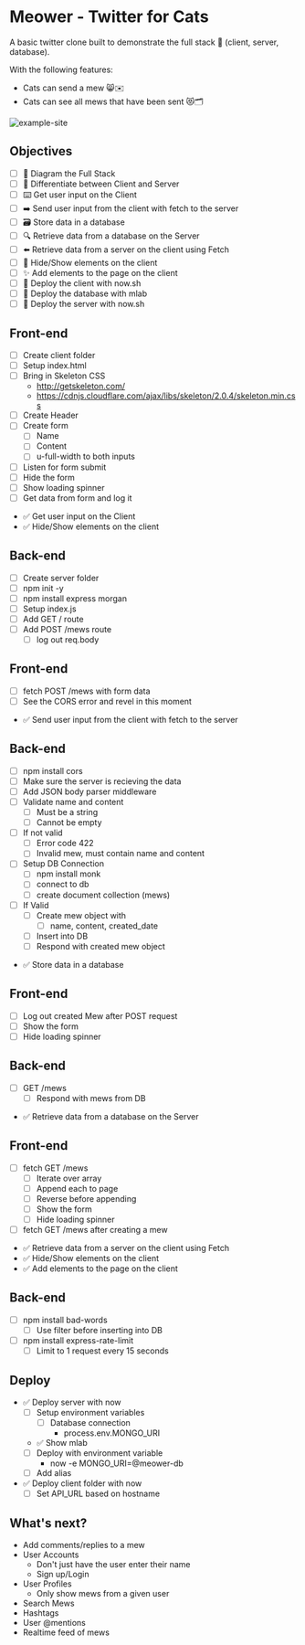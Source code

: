 # Meower - Twitter for Cats

A basic twitter clone built to demonstrate the full stack 🥞 (client, server, database).

With the following features:

* Cats can send a mew 😸✉️
* Cats can see all mews that have been sent 😻🗂

![example-site](example-site.gif)

## Objectives

* [ ] 📝 Diagram the Full Stack
* [ ] 🔎 Differentiate between Client and Server
* [ ] ⌨️ Get user input on the Client
* [ ] ➡️ Send user input from the client with fetch to the server
* [ ] 🗃 Store data in a database
* [ ] 🔍 Retrieve data from a database on the Server
* [ ] ⬅️ Retrieve data from a server on the client using Fetch
* [ ] 🙈 Hide/Show elements on the client
* [ ] ✨ Add elements to the page on the client
* [ ] 🚀 Deploy the client with now.sh
* [ ] 🚀 Deploy the database with mlab
* [ ] 🚀 Deploy the server with now.sh

## Front-end

* [ ] Create client folder
* [ ] Setup index.html
* [ ] Bring in Skeleton CSS
  * http://getskeleton.com/
  * https://cdnjs.cloudflare.com/ajax/libs/skeleton/2.0.4/skeleton.min.css
* [ ] Create Header
* [ ] Create form
  * [ ] Name
  * [ ] Content
  * [ ] u-full-width to both inputs
* [ ] Listen for form submit
* [ ] Hide the form
* [ ] Show loading spinner
* [ ] Get data from form and log it
* ✅ Get user input on the Client
* ✅ Hide/Show elements on the client

## Back-end

* [ ] Create server folder
* [ ] npm init -y
* [ ] npm install express morgan
* [ ] Setup index.js
* [ ] Add GET / route
* [ ] Add POST /mews route
  * [ ] log out req.body

## Front-end

* [ ] fetch POST /mews with form data
* [ ] See the CORS error and revel in this moment
* ✅ Send user input from the client with fetch to the server

## Back-end

* [ ] npm install cors
* [ ] Make sure the server is recieving the data
* [ ] Add JSON body parser middleware
* [ ] Validate name and content
  * [ ] Must be a string
  * [ ] Cannot be empty
* [ ] If not valid
  * [ ] Error code 422
  * [ ] Invalid mew, must contain name and content
* [ ] Setup DB Connection
  * [ ] npm install monk
  * [ ] connect to db
  * [ ] create document collection (mews)
* [ ] If Valid
  * [ ] Create mew object with
    * [ ] name, content, created_date
  * [ ] Insert into DB
  * [ ] Respond with created mew object
* ✅ Store data in a database

## Front-end

* [ ] Log out created Mew after POST request
* [ ] Show the form
* [ ] Hide loading spinner

## Back-end

* [ ] GET /mews
  * [ ] Respond with mews from DB
* ✅ Retrieve data from a database on the Server

## Front-end

* [ ] fetch GET /mews
  * [ ] Iterate over array
  * [ ] Append each to page
  * [ ] Reverse before appending
  * [ ] Show the form
  * [ ] Hide loading spinner
* [ ] fetch GET /mews after creating a mew
* ✅ Retrieve data from a server on the client using Fetch
* ✅ Hide/Show elements on the client
* ✅ Add elements to the page on the client

## Back-end

* [ ] npm install bad-words
  * [ ] Use filter before inserting into DB
* [ ] npm install express-rate-limit
  * [ ] Limit to 1 request every 15 seconds

## Deploy

* ✅ Deploy server with now
  * [ ] Setup environment variables
    * [ ] Database connection
      * process.env.MONGO_URI
  * ✅ Show mlab
  * [ ] Deploy with environment variable
    * now -e MONGO_URI=@meower-db
  * [ ] Add alias
* ✅ Deploy client folder with now
  * [ ] Set API_URL based on hostname

## What's next?

* Add comments/replies to a mew
* User Accounts
  * Don't just have the user enter their name
  * Sign up/Login
* User Profiles
  - Only show mews from a given user
* Search Mews
* Hashtags
* User @mentions
* Realtime feed of mews